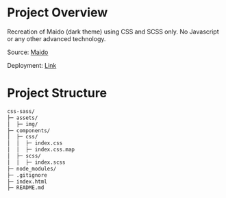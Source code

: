 
# Project Overview

Recreation of Maido (dark theme) using CSS and SCSS only. No Javascript or any other advanced technology.


Source: [Maido](https://preview.themeforest.net/item/maido-multipurpose-ghost-blog-theme/full_screen_preview/24837109?_ga=2.259990478.570486835.1654146705-2133876429.1654146705)

Deployment: [Link](https://mq003at.github.io/mq003at.github.io-css-sass/)

# Project Structure

```bash
css-sass/
├─ assets/
│  ├─ img/
├─ components/
│  ├─ css/
│  │  ├─ index.css
│  │  ├─ index.css.map
│  ├─ scss/
│  │  ├─ index.scss
├─ node_modules/
├─ .gitignore
├─ index.html
├─ README.md
```

